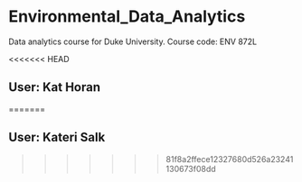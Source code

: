 # Environmental_Data_Analytics
Data analytics course for Duke University. Course code: ENV 872L

<<<<<<< HEAD
## User: Kat Horan
=======
## User: Kateri Salk
>>>>>>> 81f8a2ffece12327680d526a23241130673f08dd
